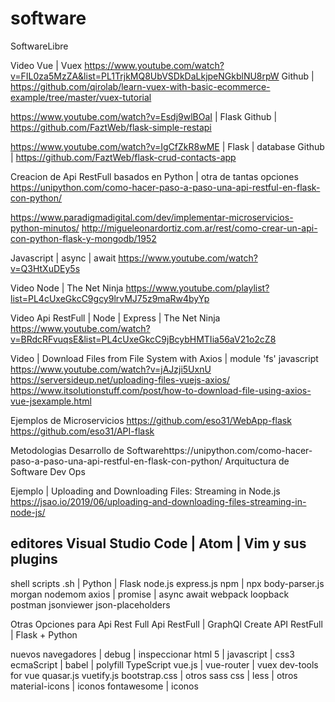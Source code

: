 # software
SoftwareLibre

Video Vue | Vuex
https://www.youtube.com/watch?v=FIL0za5MzZA&list=PL1TrjkMQ8UbVSDkDaLkjpeNGkblNU8rpW
Github | https://github.com/qirolab/learn-vuex-with-basic-ecommerce-example/tree/master/vuex-tutorial

https://www.youtube.com/watch?v=Esdj9wlBOaI  | Flask
Github | https://github.com/FaztWeb/flask-simple-restapi

https://www.youtube.com/watch?v=IgCfZkR8wME  | Flask | database
Github | https://github.com/FaztWeb/flask-crud-contacts-app

Creacion de Api RestFull basados en Python | otra de tantas opciones
https://unipython.com/como-hacer-paso-a-paso-una-api-restful-en-flask-con-python/

https://www.paradigmadigital.com/dev/implementar-microservicios-python-minutos/
http://migueleonardortiz.com.ar/rest/como-crear-un-api-con-python-flask-y-mongodb/1952

Javascript | async | await
https://www.youtube.com/watch?v=Q3HtXuDEy5s


Video Node | The Net Ninja
https://www.youtube.com/playlist?list=PL4cUxeGkcC9gcy9lrvMJ75z9maRw4byYp

Video Api RestFull | Node | Express | The Net Ninja
https://www.youtube.com/watch?v=BRdcRFvuqsE&list=PL4cUxeGkcC9jBcybHMTIia56aV21o2cZ8

Video | Download Files from File System with Axios | module 'fs' javascript
https://www.youtube.com/watch?v=jAJzji5UxnU
https://serversideup.net/uploading-files-vuejs-axios/
https://www.itsolutionstuff.com/post/how-to-download-file-using-axios-vue-jsexample.html

Ejemplos de Microservicios
https://github.com/eso31/WebApp-flask
https://github.com/eso31/API-flask

Metodologias Desarrollo de Softwarehttps://unipython.com/como-hacer-paso-a-paso-una-api-restful-en-flask-con-python/
Arquituctura de Software
Dev Ops

Ejemplo | Uploading and Downloading Files: Streaming in Node.js
https://jsao.io/2019/06/uploading-and-downloading-files-streaming-in-node-js/

## editores Visual Studio Code | Atom | Vim y sus plugins 

shell scripts .sh | 
Python | Flask
node.js
express.js
npm | npx
body-parser.js
morgan
nodemom
axios | promise | async await
webpack
loopback
postman
jsonviewer
json-placeholders

Otras Opciones para Api Rest Full 
Api RestFull | GraphQl
Create API RestFull | Flask + Python


nuevos navegadores | debug | inspeccionar
html 5 | javascript | css3
ecmaScript | babel | polyfill
TypeScript
vue.js | vue-router | vuex
dev-tools for vue
quasar.js
vuetify.js
bootstrap.css | otros
sass css | less | otros
material-icons | iconos 
fontawesome | iconos





